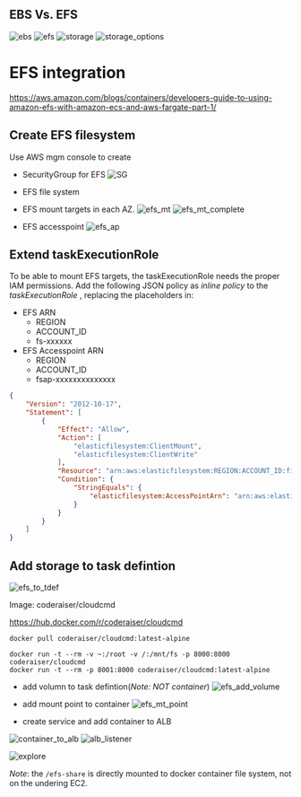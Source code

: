 
## EBS Vs. EFS

![ebs](ebs.jpg)
![efs](./efs.jpg)
![storage](./default_storage.jpg)
![storage_options](./storage_options.jpg)


# EFS integration

https://aws.amazon.com/blogs/containers/developers-guide-to-using-amazon-efs-with-amazon-ecs-and-aws-fargate-part-1/



## Create EFS filesystem

Use AWS mgm console to create
* SecurityGroup for EFS
  ![SG](./sg.jpg)

* EFS file system
* EFS mount targets in each AZ.
  ![efs_mt ](./efs_mt.jpg)
  ![efs_mt_complete](./efs_mt_complete.jpg)

* EFS accesspoint
  ![efs_ap](./efs_ap.jpg)

## Extend taskExecutionRole

To be able to mount EFS targets, the taskExecutionRole needs the proper IAM permissions. Add the following JSON policy as _inline policy_ to the _taskExecutionRole_ , replacing the placeholders in:  
* EFS ARN
  * REGION
  * ACCOUNT_ID
  * fs-xxxxxx
* EFS Accesspoint ARN
  * REGION
  * ACCOUNT_ID
  * fsap-xxxxxxxxxxxxxx


```json
{
    "Version": "2012-10-17",
    "Statement": [
        {
            "Effect": "Allow",
            "Action": [
                "elasticfilesystem:ClientMount",
                "elasticfilesystem:ClientWrite"
            ],
            "Resource": "arn:aws:elasticfilesystem:REGION:ACCOUNT_ID:file-system/fs-xxxxxx",
            "Condition": {
                "StringEquals": {
                    "elasticfilesystem:AccessPointArn": "arn:aws:elasticfilesystem:REGION:ACCOUNT_ID:access-point/fsap-xxxxxxxxxxxxx"
                }
            }
        }
    ]
}
```

##  Add storage to task defintion
![efs_to_tdef](./efs_to_tdef.jpg)

Image:  coderaiser/cloudcmd

https://hub.docker.com/r/coderaiser/cloudcmd


```
docker pull coderaiser/cloudcmd:latest-alpine

docker run -t --rm -v ~:/root -v /:/mnt/fs -p 8000:8000 coderaiser/cloudcmd
docker run -t --rm -p 8001:8000 coderaiser/cloudcmd:latest-alpine
```


* add volumn to task defintion(*Note: NOT container*)
  ![efs_add_volume](./efs_add_volume.jpg)

* add mount point to container
![efs_mt_point](./efs_mt_point.jpg)

* create service and add container to ALB
  
![container_to_alb](./container_to_alb.jpg)
![alb_listener](./alb_listener.jpg)

![explore](./explore.jpg)

_Note_: the `/efs-share` is directly mounted to docker container file system, not on the undering EC2.


